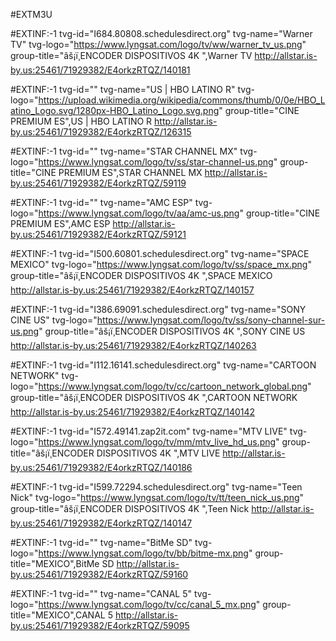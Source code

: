 #EXTM3U

#EXTINF:-1 tvg-id="I684.80808.schedulesdirect.org" tvg-name="Warner TV" tvg-logo="https://www.lyngsat.com/logo/tv/ww/warner_tv_us.png" group-title="âš¡ï¸ENCODER DISPOSITIVOS 4K ",Warner TV
http://allstar.is-by.us:25461/71929382/E4orkzRTQZ/140181

#EXTINF:-1 tvg-id="" tvg-name="US |  HBO LATINO R" tvg-logo="https://upload.wikimedia.org/wikipedia/commons/thumb/0/0e/HBO_Latino_Logo.svg/1280px-HBO_Latino_Logo.svg.png" group-title="CINE PREMIUM ES",US |  HBO LATINO R
http://allstar.is-by.us:25461/71929382/E4orkzRTQZ/126315

#EXTINF:-1 tvg-id="" tvg-name="STAR CHANNEL MX" tvg-logo="https://www.lyngsat.com/logo/tv/ss/star-channel-us.png" group-title="CINE PREMIUM ES",STAR CHANNEL MX
http://allstar.is-by.us:25461/71929382/E4orkzRTQZ/59119

#EXTINF:-1 tvg-id="" tvg-name="AMC ESP" tvg-logo="https://www.lyngsat.com/logo/tv/aa/amc-us.png" group-title="CINE PREMIUM ES",AMC ESP
http://allstar.is-by.us:25461/71929382/E4orkzRTQZ/59121

#EXTINF:-1 tvg-id="I500.60801.schedulesdirect.org" tvg-name="SPACE MEXICO" tvg-logo="https://www.lyngsat.com/logo/tv/ss/space_mx.png" group-title="âš¡ï¸ENCODER DISPOSITIVOS 4K ",SPACE MEXICO
http://allstar.is-by.us:25461/71929382/E4orkzRTQZ/140157

#EXTINF:-1 tvg-id="I386.69091.schedulesdirect.org" tvg-name="SONY CINE US" tvg-logo="https://www.lyngsat.com/logo/tv/ss/sony-channel-sur-us.png" group-title="âš¡ï¸ENCODER DISPOSITIVOS 4K ",SONY CINE US
http://allstar.is-by.us:25461/71929382/E4orkzRTQZ/140263

#EXTINF:-1 tvg-id="I112.16141.schedulesdirect.org" tvg-name="CARTOON NETWORK" tvg-logo="https://www.lyngsat.com/logo/tv/cc/cartoon_network_global.png" group-title="âš¡ï¸ENCODER DISPOSITIVOS 4K ",CARTOON NETWORK
http://allstar.is-by.us:25461/71929382/E4orkzRTQZ/140142

#EXTINF:-1 tvg-id="I572.49141.zap2it.com" tvg-name="MTV LIVE" tvg-logo="https://www.lyngsat.com/logo/tv/mm/mtv_live_hd_us.png" group-title="âš¡ï¸ENCODER DISPOSITIVOS 4K ",MTV LIVE
http://allstar.is-by.us:25461/71929382/E4orkzRTQZ/140186

#EXTINF:-1 tvg-id="I599.72294.schedulesdirect.org" tvg-name="Teen Nick" tvg-logo="https://www.lyngsat.com/logo/tv/tt/teen_nick_us.png" group-title="âš¡ï¸ENCODER DISPOSITIVOS 4K ",Teen Nick
http://allstar.is-by.us:25461/71929382/E4orkzRTQZ/140147

#EXTINF:-1 tvg-id="" tvg-name="BitMe SD" tvg-logo="https://www.lyngsat.com/logo/tv/bb/bitme-mx.png" group-title="MEXICO",BitMe SD
http://allstar.is-by.us:25461/71929382/E4orkzRTQZ/59160

#EXTINF:-1 tvg-id="" tvg-name="CANAL 5" tvg-logo="https://www.lyngsat.com/logo/tv/cc/canal_5_mx.png" group-title="MEXICO",CANAL 5
http://allstar.is-by.us:25461/71929382/E4orkzRTQZ/59095
